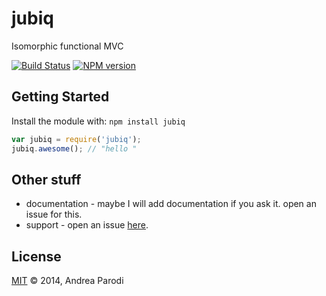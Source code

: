 # jubiq 

Isomorphic functional MVC

[![Build Status](https://secure.travis-ci.org/parroit/jubiq.png?branch=master)](http://travis-ci.org/parroit/jubiq) [![NPM version](https://badge-me.herokuapp.com/api/npm/jubiq.png)](http://badges.enytc.com/for/npm/jubiq) 

## Getting Started
Install the module with: `npm install jubiq`

```javascript
var jubiq = require('jubiq');
jubiq.awesome(); // "hello "
```

## Other stuff

* documentation - maybe I will add documentation if you ask it. open an issue for this.
* support - open an issue [here](https://github.com/parroit/jubiq/issues).

## License
[MIT](http://opensource.org/licenses/MIT) © 2014, Andrea Parodi
